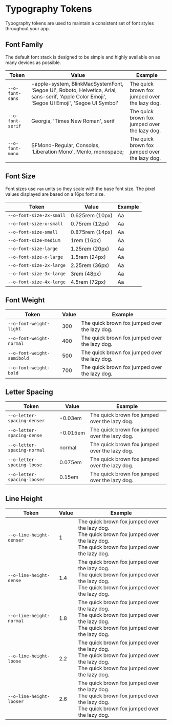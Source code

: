 # Typography Tokens

Typography tokens are used to maintain a consistent set of font styles throughout your app.

## Font Family

The default font stack is designed to be simple and highly available on as many devices as possible.

| Token            | Value                                                                                                                                         | Example                                                                                             |
| ---------------- | --------------------------------------------------------------------------------------------------------------------------------------------- | --------------------------------------------------------------------------------------------------- |
| `--o-font-sans`  | -apple-system, BlinkMacSystemFont, 'Segoe UI', Roboto, Helvetica, Arial, sans-serif, 'Apple Color Emoji', 'Segoe UI Emoji', 'Segoe UI Symbol' | <span style="font-family: var(--o-font-sans)">The quick brown fox jumped over the lazy dog.</span>  |
| `--o-font-serif` | Georgia, 'Times New Roman', serif                                                                                                             | <span style="font-family: var(--o-font-serif)">The quick brown fox jumped over the lazy dog.</span> |
| `--o-font-mono`  | SFMono-Regular, Consolas, 'Liberation Mono', Menlo, monospace;                                                                                | <span style="font-family: var(--o-font-mono)">The quick brown fox jumped over the lazy dog.</span>  |

## Font Size

Font sizes use `rem` units so they scale with the base font size. The pixel values displayed are based on a 16px font size.

| Token                    | Value           | Example                                                        |
| ------------------------ | --------------- | -------------------------------------------------------------- |
| `--o-font-size-2x-small` | 0.625rem (10px) | <span style="font-size: var(--o-font-size-2x-small)">Aa</span> |
| `--o-font-size-x-small`  | 0.75rem (12px)  | <span style="font-size: var(--o-font-size-x-small)">Aa</span>  |
| `--o-font-size-small`    | 0.875rem (14px) | <span style="font-size: var(--o-font-size-small)">Aa</span>    |
| `--o-font-size-medium`   | 1rem (16px)     | <span style="font-size: var(--o-font-size-medium)">Aa</span>   |
| `--o-font-size-large`    | 1.25rem (20px)  | <span style="font-size: var(--o-font-size-large)">Aa</span>    |
| `--o-font-size-x-large`  | 1.5rem (24px)   | <span style="font-size: var(--o-font-size-x-large)">Aa</span>  |
| `--o-font-size-2x-large` | 2.25rem (36px)  | <span style="font-size: var(--o-font-size-2x-large)">Aa</span> |
| `--o-font-size-3x-large` | 3rem (48px)     | <span style="font-size: var(--o-font-size-3x-large)">Aa</span> |
| `--o-font-size-4x-large` | 4.5rem (72px)   | <span style="font-size: var(--o-font-size-4x-large)">Aa</span> |

## Font Weight

| Token                      | Value | Example                                                                                                        |
| -------------------------- | ----- | -------------------------------------------------------------------------------------------------------------- |
| `--o-font-weight-light`    | 300   | <span style="font-weight: var(--o-font-weight-light);">The quick brown fox jumped over the lazy dog.</span>    |
| `--o-font-weight-normal`   | 400   | <span style="font-weight: var(--o-font-weight-normal);">The quick brown fox jumped over the lazy dog.</span>   |
| `--o-font-weight-semibold` | 500   | <span style="font-weight: var(--o-font-weight-semibold);">The quick brown fox jumped over the lazy dog.</span> |
| `--o-font-weight-bold`     | 700   | <span style="font-weight: var(--o-font-weight-bold);">The quick brown fox jumped over the lazy dog.</span>     |

## Letter Spacing

| Token                       | Value    | Example                                                                                                            |
| --------------------------- | -------- | ------------------------------------------------------------------------------------------------------------------ |
| `--o-letter-spacing-denser` | -0.03em  | <span style="letter-spacing: var(--o-letter-spacing-denser);">The quick brown fox jumped over the lazy dog.</span> |
| `--o-letter-spacing-dense`  | -0.015em | <span style="letter-spacing: var(--o-letter-spacing-dense);">The quick brown fox jumped over the lazy dog.</span>  |
| `--o-letter-spacing-normal` | normal   | <span style="letter-spacing: var(--o-letter-spacing-normal);">The quick brown fox jumped over the lazy dog.</span> |
| `--o-letter-spacing-loose`  | 0.075em  | <span style="letter-spacing: var(--o-letter-spacing-loose);">The quick brown fox jumped over the lazy dog.</span>  |
| `--o-letter-spacing-looser` | 0.15em   | <span style="letter-spacing: var(--o-letter-spacing-looser);">The quick brown fox jumped over the lazy dog.</span> |

## Line Height

| Token                    | Value | Example                                                                                                                                                                                                      |
| ------------------------ | ----- | ------------------------------------------------------------------------------------------------------------------------------------------------------------------------------------------------------------ |
| `--o-line-height-denser` | 1     | <div style="line-height: var(--o-line-height-denser);">The quick brown fox jumped over the lazy dog.<br>The quick brown fox jumped over the lazy dog.<br>The quick brown fox jumped over the lazy dog.</div> |
| `--o-line-height-dense`  | 1.4   | <div style="line-height: var(--o-line-height-dense);">The quick brown fox jumped over the lazy dog.<br>The quick brown fox jumped over the lazy dog.<br>The quick brown fox jumped over the lazy dog.</div>  |
| `--o-line-height-normal` | 1.8   | <div style="line-height: var(--o-line-height-normal);">The quick brown fox jumped over the lazy dog.<br>The quick brown fox jumped over the lazy dog.<br>The quick brown fox jumped over the lazy dog.</div> |
| `--o-line-height-loose`  | 2.2   | <div style="line-height: var(--o-line-height-loose);">The quick brown fox jumped over the lazy dog.<br>The quick brown fox jumped over the lazy dog.<br>The quick brown fox jumped over the lazy dog.</div>  |
| `--o-line-height-looser` | 2.6   | <div style="line-height: var(--o-line-height-looser);">The quick brown fox jumped over the lazy dog.<br>The quick brown fox jumped over the lazy dog.<br>The quick brown fox jumped over the lazy dog.</div> |
